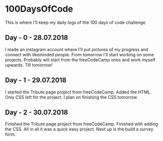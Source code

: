 # 100DaysOfCode
This is where I'll keep my daily logs of the 100 days of code challenge

## Day - 0 - 28.07.2018
I made an instagram account where I'll put pictures of my progress and connect with likeminded people.
From tomorrow I'll start working on some projects. Probably will start from the freeCodeCamp ones and work myself upwards. Till tomorrow!

## Day - 1 - 29.07.2018
I started the Tribute page project from freeCodeCamp. Added the HTML. Only CSS left for the project. I plan on finishing the CSS tomorrow

## Day - 2 - 30.07.2018
Finished the Tribute page project from freeCodeCamp.
Finished with adding the CSS. All in all it was a quick easy project. Next up is the build a survey form.
